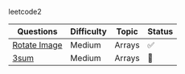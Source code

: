 leetcode2

Questions | Difficulty | Topic | Status
--- | --- | --- | --- |
[Rotate Image](https://leetcode.com/problems/rotate-image/) | Medium | Arrays | :white_check_mark:
[3sum](https://leetcode.com/problems/3sum/) | Medium | Arrays | :black_square_button: